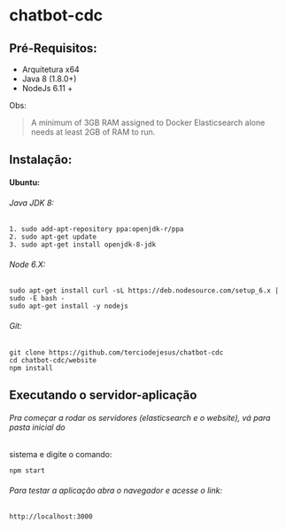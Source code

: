 # chatbot-cdc

## Pré-Requisitos:

- Arquitetura x64
- Java 8 (1.8.0+)
- NodeJs 6.11 +

Obs:
> A minimum of 3GB RAM assigned to Docker Elasticsearch alone needs at least 2GB of RAM to run.

## Instalação:

#### Ubuntu:

###### Java JDK 8:
```
1. sudo add-apt-repository ppa:openjdk-r/ppa
2. sudo apt-get update
3. sudo apt-get install openjdk-8-jdk
```

###### Node 6.X:
```
sudo apt-get install curl -sL https://deb.nodesource.com/setup_6.x | sudo -E bash -
sudo apt-get install -y nodejs
```

###### Git:
```
git clone https://github.com/terciodejesus/chatbot-cdc
cd chatbot-cdc/website
npm install
```

## Executando o servidor-aplicação

###### Pra começar a rodar os servidores (elasticsearch e o website), vá para pasta inicial do
sistema e digite o comando:

`npm start`

###### Para testar a aplicação abra o navegador e acesse o link:

`http://localhost:3000`

